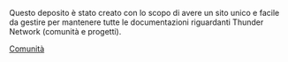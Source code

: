 Questo deposito è stato creato con lo scopo di avere un sito unico e facile da gestire per mantenere tutte le documentazioni riguardanti Thunder Network (comunità e progetti).

[Comunità](./Comunità/Comunità.md)